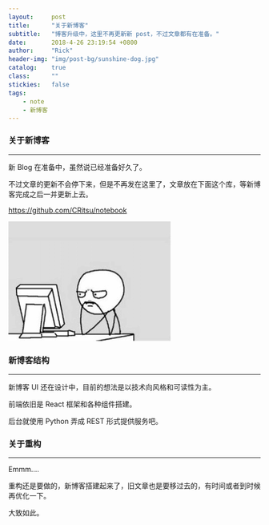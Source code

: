 ```yaml
---
layout:     post
title:      "关于新博客"
subtitle:   "博客升级中，这里不再更新新 post，不过文章都有在准备。"
date:       2018-4-26 23:19:54 +0800
author:     "Rick"
header-img: "img/post-bg/sunshine-dog.jpg"
catalog:    true
class:      ""
stickies:   false
tags:
    - note
    - 新博客
---
```


### 关于新博客
***

新 Blog 在准备中，虽然说已经准备好久了。

不过文章的更新不会停下来，但是不再发在这里了，文章放在下面这个库，等新博客完成之后一并更新上去。

https://github.com/CRitsu/notebook

![think](https://raw.githubusercontent.com/CRitsu/notebook/master/images/thinking.png)

### 新博客结构
***

新博客 UI 还在设计中，目前的想法是以技术向风格和可读性为主。

前端依旧是 React 框架和各种组件搭建。

后台就使用 Python 弄成 REST 形式提供服务吧。

### 关于重构
***

Emmm....

重构还是要做的，新博客搭建起来了，旧文章也是要移过去的，有时间或者到时候再优化一下。

大致如此。
